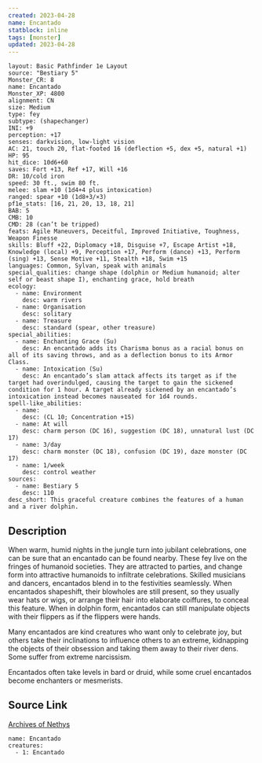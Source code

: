 ```yaml
---
created: 2023-04-28
name: Encantado
statblock: inline
tags: [monster]
updated: 2023-04-28
---
```

```statblock
layout: Basic Pathfinder 1e Layout
source: "Bestiary 5"
Monster_CR: 8
name: Encantado
Monster_XP: 4800
alignment: CN
size: Medium
type: fey
subtype: (shapechanger)
INI: +9
perception: +17
senses: darkvision, low-light vision
AC: 21, touch 20, flat-footed 16 (deflection +5, dex +5, natural +1)
HP: 95
hit_dice: 10d6+60
saves: Fort +13, Ref +17, Will +16
DR: 10/cold iron
speed: 30 ft., swim 80 ft.
melee: slam +10 (1d4+4 plus intoxication)
ranged: spear +10 (1d8+3/×3)
pf1e_stats: [16, 21, 20, 13, 18, 21]
BAB: 5
CMB: 10
CMD: 28 (can’t be tripped)
feats: Agile Maneuvers, Deceitful, Improved Initiative, Toughness, Weapon Finesse
skills: Bluff +22, Diplomacy +18, Disguise +7, Escape Artist +18, Knowledge (local) +9, Perception +17, Perform (dance) +13, Perform (sing) +13, Sense Motive +11, Stealth +18, Swim +15
languages: Common, Sylvan, speak with animals
special_qualities: change shape (dolphin or Medium humanoid; alter self or beast shape I), enchanting grace, hold breath
ecology:
  - name: Environment
    desc: warm rivers
  - name: Organisation
    desc: solitary
  - name: Treasure
    desc: standard (spear, other treasure)
special_abilities:
  - name: Enchanting Grace (Su)
    desc: An encantado adds its Charisma bonus as a racial bonus on all of its saving throws, and as a deflection bonus to its Armor Class.
  - name: Intoxication (Su)
    desc: An encantado’s slam attack affects its target as if the target had overindulged, causing the target to gain the sickened condition for 1 hour. A target already sickened by an encantado’s intoxication instead becomes nauseated for 1d4 rounds.
spell-like_abilities:
  - name:
    desc: (CL 10; Concentration +15)
  - name: At will
    desc: charm person (DC 16), suggestion (DC 18), unnatural lust (DC 17)
  - name: 3/day
    desc: charm monster (DC 18), confusion (DC 19), daze monster (DC 17)
  - name: 1/week
    desc: control weather
sources:
  - name: Bestiary 5
    desc: 110
desc_short: This graceful creature combines the features of a human and a river dolphin.
```
## Description
When warm, humid nights in the jungle turn into jubilant celebrations, one can be sure that an encantado can be found nearby. These fey live on the fringes of humanoid societies. They are attracted to parties, and change form into attractive humanoids to infiltrate celebrations. Skilled musicians and dancers, encantados blend in to the festivities seamlessly. When encantados shapeshift, their blowholes are still present, so they usually wear hats or wigs, or arrange their hair into elaborate coiffures, to conceal this feature. When in dolphin form, encantados can still manipulate objects with their flippers as if the flippers were hands.

 Many encantados are kind creatures who want only to celebrate joy, but others take their inclinations to influence others to an extreme, kidnapping the objects of their obsession and taking them away to their river dens. Some suffer from extreme narcissism.

 Encantados often take levels in bard or druid, while some cruel encantados become enchanters or mesmerists.
## Source Link
[Archives of Nethys](https://aonprd.com/MonsterDisplay.aspx?ItemName=Encantado)
```encounter-table
name: Encantado
creatures:
  - 1: Encantado
```
